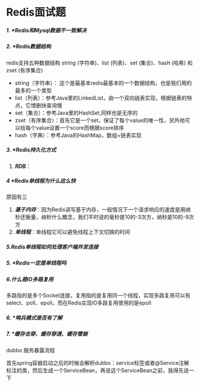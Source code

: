 # Redis面试题

##### 1. *Redis和Mysql数据不一致解决

##### 2. *Redis数据结构

redis支持五种数据结构 string (字符串)、list (列表)、set (集合)、hash (哈希) 和 zset (有序集合)

- string（字符串）： 这个是最基本redis最基本的一个数据结构，也是我们用的最多的一个类型
- list（列表）：参考Java里的LinkedList，由一个双向链表实现，根据链表的特点，它增删快查询慢
- set（集合）：参考Java里的HashSet,同样也是无序的
- zset（有序集合）：首先它是一个set，保证了每个value的唯一性，另外他可以给每个value设置一个score而根据score排序
- hash（字典）：参考Java的HashMap，数组+链表实现

##### 3. *Redis持久化方式

1. ***RDB***：

##### 4 *Redis单线程为什么这么快

原因有三

1. ***基于内存***：因为Redis读写基于内存，一般情况下一个请求响应的速度是用纳秒还衡量，纳秒什么概念，我们平时说的毫秒是10的-3次方，纳秒是10的-9次方
2. ***单线程***：单线程它可以避免线程上下文切换的时间

##### 5.Redis单线程如何处理客户端并发连接



##### 5. *Redis一定是单线程吗

##### 6.什么是IO多路复用

多路指的是多个Socket连接，复用指的是复用同一个线程，实现多路复用可以有select、poll、epoll，而在Redis实现IO多路复用使用的是epoll

##### 6. *哨兵模式是否有了解

##### 7. *缓存击穿、缓存穿透、缓存雪崩

dubbo 服务暴露流程

首先spring容器启动之后的时候会解析dubbo：service标签或者@Service注解标注的类，然后生成一个ServiceBean，再说这个ServiceBean之前，我得先说一下

